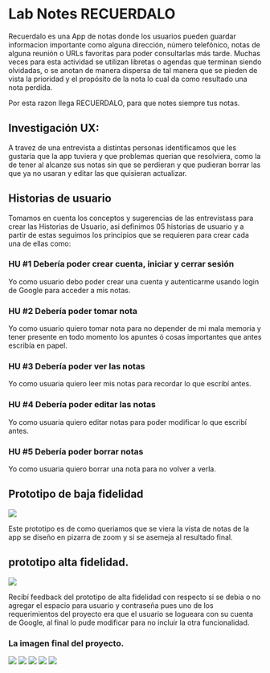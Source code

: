 # Lab Notes RECUERDALO

Recuerdalo es una App de notas donde los usuarios pueden guardar informacion importante como alguna dirección, número telefónico, notas de alguna reunión o URLs favoritas para poder consultarlas más tarde. Muchas veces para esta actividad se utilizan libretas o agendas que terminan siendo olvidadas, o se anotan de manera dispersa de tal manera que se pieden de vista la prioridad y el propósito de la nota lo cual da como resultado una nota perdida.

Por esta razon llega RECUERDALO, para que notes siempre tus notas. 


## Investigación UX:
A travez de una entrevista a distintas personas identificamos que les gustaria que la app tuviera y que problemas querian que resolviera, como la de tener al alcanze sus notas sin que se perdieran y que pudieran borrar las que ya no usaran y editar las que quisieran actualizar.

## Historias de usuario
Tomamos en cuenta los conceptos y sugerencias de las entrevistass para crear las Historias de Usuario, asi definimos 
05 historias de usuario y a partir de estas seguimos los principios que se requieren para crear cada una de ellas como:

### HU #1  Debería poder crear cuenta, iniciar y cerrar sesión
Yo como usuario debo poder crear una cuenta y autenticarme usando login de Google para acceder a mis notas.

### HU #2 Debería poder tomar nota
Yo como usuario quiero tomar nota para no depender de mi mala memoria y tener presente en todo momento los apuntes ó cosas importantes que antes escribía en papel.

### HU #3 Debería poder ver las notas
Yo como usuaria quiero leer mis notas para recordar lo que escribí antes.

### HU #4 Debería poder editar las notas
Yo como usuaria quiero editar notas para poder modificar lo que escribí antes.

### HU #5 Debería poder borrar notas
Yo como usuaria quiero borrar una nota para no volver a verla.


## Prototipo de baja fidelidad
![](src/img/prot-baja-fide.png)

Este prototipo es de como queriamos que se viera la vista de notas de la app se diseño en pizarra de zoom y si se asemeja al resultado final.

## prototipo alta fidelidad.
![](src/img/prot-alta-fide.png)

Recibí feedback del prototipo de alta fidelidad con respecto si se debia o no agregar el espacio para usuario y contraseña pues uno de los requerimientos del proyecto era que el usuario se logueara con su cuenta de Google, al
final lo pude modificar para no incluir la otra funcionalidad.

### La imagen final del proyecto.
![](src/img/vistaLoguin.png) 
![](src/img/vistaLoguin1.png)
![](src/img/vistaNotas1.png)
![](src/img/vistaNotas2.png)
![](src/img/vistaNotas3.png)

